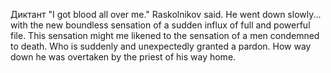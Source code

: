 Диктант
	"I got blood all over me." Raskolnikov said. He went down slowly... with the new boundless sensation of a sudden influx of full and powerful file. This sensation might me likened to the sensation of a men condemned to death. Who is suddenly and unexpectedly granted a pardon. How way down he was overtaken by the priest of his way home.